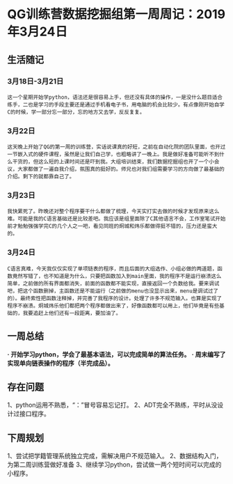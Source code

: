 # QG训练营数据挖掘组第一周周记：2019年3月24日

## 生活随记

### 3月18日-3月21日
	这一个星期开始学python，语法还是很容易上手，但还没有具体的操作，一是没什么题目适合练手，二也是学习的手段主要还是通过手机看电子书，用电脑的机会比较少。有点像刚开始自学C的时候，学一部分忘一部分，忘的地方又去学，反反复复。
### 3月22日
	这天晚上开始了QG的第一周的训练营，实话说课真的好短，之前在自动化院的团队里面，也开过一节嵌入式的硬件课程，虽然是让我们自己学，也粗略讲了一晚上。我是做好准备可能听不到什么干货的，但这么短的上课时间还是吓到我。大组培训结束，我们数据挖掘组也开了一个小会议，大家都做了一遍自我介绍，氛围真的挺好的。师兄也对我们组需要学习的方向做了最基础的介绍。剩下的就都靠自己了。
### 3月23日
	我快累死了。昨晚还对整个程序要干什么都做了梳理，今天实打实去做的时候才发现原来这么难。可能是我的C语言基础还是比较差吧。我应该是组里面除了C其他语言不会，工作室笔试开始前才勉勉强强学完C的几个人之一吧，看见同班的炯城和炜乐都做得挺不错的，压力还是蛮大的。
### 3月24日
	C语言真难，今天我仅仅实现了单项链表的程序，而且后面的大组选作、小组必做的两道题，函数竟然写错了，也不知道是为什么，只要把函数加入到main里面，我的程序不是运行崩溃这么简单，之前做的所有界面都消失，前面的函数都不能实现，直接返回一个负数给我。要来调试吧，把这个函数删掉，主函数还是不能运行（之前做的menu也没显示出来，menu是调试过了的）。最终索性把函数注释掉，并完善了我程序的设计。处理了许多不规范输入。也算是实现了程序不崩溃。炯城炜乐他们都把两个程序都做出来了，好像函数都可以用上，他们毕竟是有些基础的，我要追赶上他们还有一段距离，要加油了。


## 一周总结

**· 开始学习python，学会了最基本语法，可以完成简单的算法任务。**
**· 周末编写了实现单向链表操作的程序（半完成品）。**

## 存在问题

1、python运用不熟悉，“：”冒号容易忘记打。
2、ADT完全不熟练，平时从没设计过接口程序。

## 下周规划
1、尝试把学籍管理系统独立完成，需解决用户不规范输入。
2、数据结构入门，为第二周训练营做好准备
3、继续学习python，尝试做一两个短时间可以完成的小程序。


## 